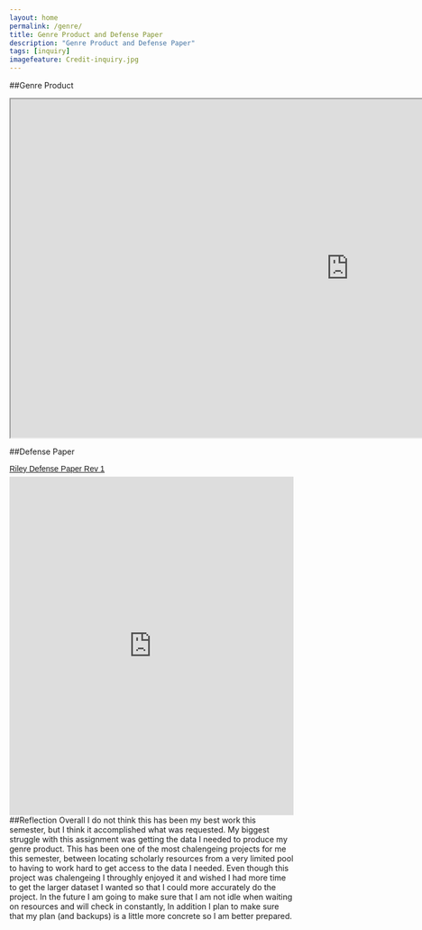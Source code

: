 ```yaml
---
layout: home
permalink: /genre/
title: Genre Product and Defense Paper
description: "Genre Product and Defense Paper"
tags: [inquiry]
imagefeature: Credit-inquiry.jpg
---
```


##Genre Product
<iframe src="https://docs.google.com/spreadsheets/d/1Z3ZsEj3UINhSB_snz26V-N9A7MmZMdYf2VcVLfl3Njc/pubhtml?widget=true&amp;headers=false" width="1200" height = "600"></iframe>

##Defense Paper
<p  style=" margin: 12px auto 6px auto; font-family: Helvetica,Arial,Sans-serif; font-style: normal; font-variant: normal; font-weight: normal; font-size: 14px; line-height: normal; font-size-adjust: none; font-stretch: normal; -x-system-font: none; display: block;">   <a title="View Riley Defense Paper Rev 1 on Scribd" href="https://www.scribd.com/doc/291071484/Riley-Defense-Paper-Rev-1"  style="text-decoration: underline;" >Riley Defense Paper Rev 1</a></p><iframe class="scribd_iframe_embed" src="https://www.scribd.com/embeds/291071484/content?start_page=1&view_mode=scroll&show_recommendations=true" data-auto-height="false" data-aspect-ratio="undefined" scrolling="no" id="doc_29627" width="100%" height="600" frameborder="0"></iframe>
##Reflection
Overall I do not think this has been my best work this semester, but I think it accomplished what was requested. My biggest struggle with this assignment was getting the data I needed to produce my genre product. This has been one of the most chalengeing projects for me this semester, between locating scholarly resources from a very limited pool to having to work hard to get access to the data I needed. Even though this project was chalengeing I throughly enjoyed it and wished I had more time to get the larger dataset I wanted so that I could more accurately do the project. In the future I am going to make sure that I am not idle when waiting on resources and will check in constantly, In addition I plan to make sure that my plan (and backups) is a little more concrete so I am better prepared.
